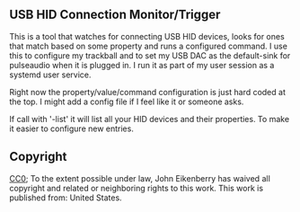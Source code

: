USB HID Connection Monitor/Trigger
----------------------------------

This is a tool that watches for connecting USB HID devices, looks for ones that
match based on some property and runs a configured command. I use this to
configure my trackball and to set my USB DAC as the default-sink for pulseaudio
when it is plugged in. I run it as part of my user session as a systemd user
service.

Right now the property/value/command configuration is just hard coded at the
top. I might add a config file if I feel like it or someone asks.

If call with '-list' it will list all your HID devices and their properties. To
make it easier to configure new entries.

Copyright
---------

[CC0](http://creativecommons.org/publicdomain/zero/1.0/); To the extent
possible under law, John Eikenberry has waived all copyright and related or
neighboring rights to this work. This work is published from: United States.
